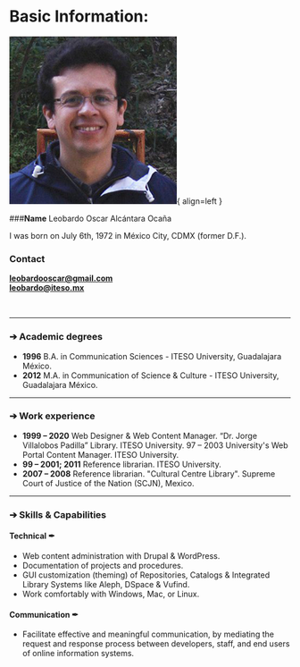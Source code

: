 # Basic Information:


![Image title](img/LOAO_CV_profile_small.png){ align=left }


###**Name**
Leobardo Oscar Alcántara Ocaña

I was born on July 6th, 1972 in México City, CDMX (former D.F.). 

###  **Contact**
**leobardooscar@gmail.com**
<br />
**leobardo@iteso.mx**

<br />

---

### &#10132; **Academic degrees**
+ **1996**	B.A. in Communication Sciences - ITESO University, Guadalajara México.
+ **2012**	M.A. in Communication of Science & Culture - ITESO University, Guadalajara México.

---

### &#10132; **Work experience**
+ **1999 – 2020** Web Designer & Web Content Manager. “Dr. Jorge Villalobos Padilla” Library. ITESO University. 97 – 2003 University's Web Portal Content Manager. ITESO University. 
+ **99 – 2001; 2011** Reference librarian. ITESO University.
+ **2007 – 2008** Reference librarian. "Cultural Centre Library". Supreme Court of Justice of the Nation (SCJN), Mexico.

---

### &#10132; **Skills & Capabilities**

####  Technical &#10002;
+ Web content administration with Drupal & WordPress.
+ Documentation of projects and procedures.
+ GUI customization (theming) of Repositories, Catalogs & Integrated Library Systems like Aleph, DSpace & Vufind.
+ Work comfortably with Windows, Mac, or Linux.

#### Communication &#10002;
+ Facilitate effective and meaningful communication, by mediating the request and response process between developers, staff, and end users of online information systems.


<!-- For full documentation visit [mkdocs.org](https://www.mkdocs.org).-->

